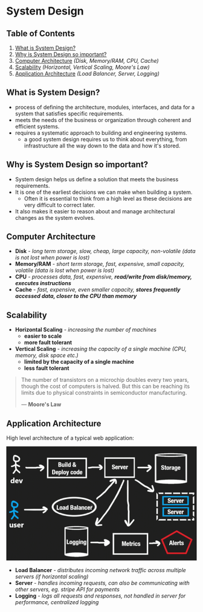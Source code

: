# System Design

## Table of Contents

1. [What is System Design?](#what-is-system-design)
2. [Why is System Design so important?](#why-is-system-design-so-important)
3. [Computer Architecture](#computer-architecture) _(Disk, Memory/RAM, CPU, Cache)_
4. [Scalability](#scalability) _(Horizontal, Vertical Scaling, Moore's Law)_
5. [Application Architecture](#application-architecture) _(Load Balancer, Server, Logging)_

## What is System Design?

- process of defining the architecture, modules, interfaces, and data for a system that satisfies specific requirements.
- meets the needs of the business or organization through coherent and efficient systems.
- requires a systematic approach to building and engineering systems.
  - a good system design requires us to think about everything, from infrastructure all the way down to the data and how it's stored.

## Why is System Design so important?

- System design helps us define a solution that meets the business requirements.
- It is one of the earliest decisions we can make when building a system.
  - Often it is essential to think from a high level as these decisions are very difficult to correct later.
- It also makes it easier to reason about and manage architectural changes as the system evolves.

## Computer Architecture

- **Disk** - _long term storage, slow, cheap, large capacity, non-volatile (data is not lost when power is lost)_
- **Memory/RAM** - _short term storage, fast, expensive, small capacity, volatile (data is lost when power is lost)_
- **CPU** - _processes data, fast, expensive, **read/write from disk/memory, executes instructions**_
- **Cache** - _fast, expensive, even smaller capacity, **stores frequently accessed data, closer to the CPU than memory**_

## Scalability

- **Horizontal Scaling** - _increasing the number of machines_
  - **easier to scale**
  - **more fault tolerant**
- **Vertical Scaling** - _increasing the capacity of a single machine (CPU, memory, disk space etc.)_
  - **limited by the capacity of a single machine**
  - **less fault tolerant**

> The number of transistors on a microchip doubles every two years, though the cost of computers is halved. But this can be reaching its limits due to physical constraints in semiconductor manufacturing.
>
> — **Moore's Law**

## Application Architecture

High level architecture of a typical web application:

<p align="center">
  <img src="diagrams/application-architecture.png" alt="Application Architecture" width="600"/>
</p>

- **Load Balancer** - _distributes incoming network traffic across multiple servers (if horizontal scaling)_
- **Server** - _handles incoming requests, can also be communicating with other servers, eg. stripe API for payments_
- **Logging** - _logs all requests and responses, not handled in server for performance, centralized logging_
